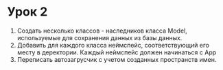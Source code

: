 # Урок 2
1. Создать несколько классов - наследников класса Model, используемые для сохранения данных из базы данных.
2. Добавить для каждого класса неймспейс, соответствующий его месту в деректории. Каждый неймспейс должен начинаться с App
3. Переписать автозагрусчик с учетом созданных пространств имен.